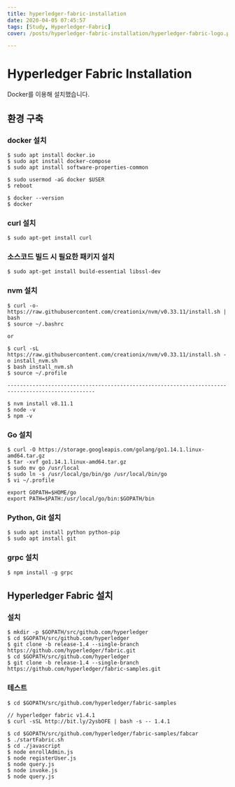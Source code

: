 ```yaml
---
title: hyperledger-fabric-installation
date: 2020-04-05 07:45:57
tags: [Study, Hyperledger-Fabric]
cover: /posts/hyperledger-fabric-installation/hyperledger-fabric-logo.png

---
```

# Hyperledger Fabric Installation

Docker를 이용해 설치했습니다.

## 환경 구축

### docker 설치
```shell
$ sudo apt install docker.io
$ sudo apt install docker-compose
$ sudo apt install software-properties-common

$ sudo usermod -aG docker $USER
$ reboot

$ docker --version
$ docker
```
### curl 설치
```shell
$ sudo apt-get install curl
```

### 소스코드 빌드 시 필요한 패키지 설치
```shell
$ sudo apt-get install build-essential libssl-dev
```

### nvm 설치
```shell
$ curl -o- https://raw.githubusercontent.com/creationix/nvm/v0.33.11/install.sh | bash
$ source ~/.bashrc

or

$ curl -sL https://raw.githubusercontent.com/creationix/nvm/v0.33.11/install.sh -o install_nvm.sh 
$ bash install_nvm.sh
$ source ~/.profile

--------------------------------------------------------------------------------------------------

$ nvm install v8.11.1
$ node -v
$ npm -v
```

### Go 설치
```shell
$ curl -O https://storage.googleapis.com/golang/go1.14.1.linux-amd64.tar.gz
$ tar -xvf go1.14.1.linux-amd64.tar.gz
$ sudo mv go /usr/local
$ sudo ln -s /usr/local/go/bin/go /usr/local/bin/go
$ vi ~/.profile
```
```shell
export GOPATH=$HOME/go
export PATH=$PATH:/usr/local/go/bin:$GOPATH/bin
```

### Python, Git 설치
```shell
$ sudo apt install python python-pip
$ sudo apt install git
```

### grpc 설치
```shell
$ npm install -g grpc
```

## Hyperledger Fabric 설치

### 설치
```shell
$ mkdir -p $GOPATH/src/github.com/hyperledger
$ cd $GOPATH/src/github.com/hyperledger
$ git clone -b release-1.4 --single-branch https://github.com/hyperledger/fabric.git
$ cd $GOPATH/src/github.com/hyperledger
$ git clone -b release-1.4 --single-branch https://github.com/hyperledger/fabric-samples.git
```

### 테스트
```shell
$ cd $GOPATH/src/github.com/hyperledger/fabric-samples

// hyperledger fabric v1.4.1
$ curl -sSL http://bit.ly/2ysbOFE | bash -s -- 1.4.1

$ cd $GOPATH/src/github.com/hyperledger/fabric-samples/fabcar
$ ./startFabric.sh
$ cd ./javascript
$ node enrollAdmin.js
$ node registerUser.js
$ node query.js
$ node invoke.js
$ node query.js
```